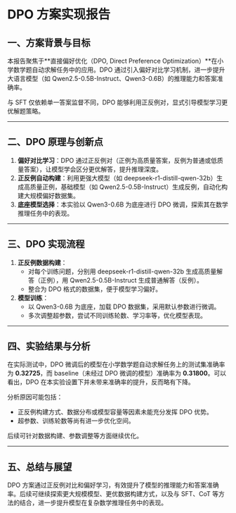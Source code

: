 
# DPO 方案实现报告

## 一、方案背景与目标

本报告聚焦于**直接偏好优化（DPO, Direct Preference Optimization）**在小学数学题自动求解任务中的应用。DPO 通过引入偏好对比学习机制，进一步提升大语言模型（如 Qwen2.5-0.5B-Instruct、Qwen3-0.6B）的推理能力和答案准确率。

与 SFT 仅依赖单一答案监督不同，DPO 能够利用正反例对，显式引导模型学习更优解题策略。

---

## 二、DPO 原理与创新点

1. **偏好对比学习**：DPO 通过正反例对（正例为高质量答案，反例为普通或低质量答案），让模型学会区分更优解答，提升推理深度。
2. **正反例自动构建**：利用更强大模型（如 deepseek-r1-distill-qwen-32b）生成高质量正例，基础模型（如 Qwen2.5-0.5B-Instruct）生成反例，自动化构建大规模偏好数据集。
3. **底座模型选择**：本实验以 Qwen3-0.6B 为底座进行 DPO 微调，探索其在数学推理任务中的表现。

---

## 三、DPO 实现流程

1. **正反例数据构建**：
   - 对每个训练问题，分别用 deepseek-r1-distill-qwen-32b 生成高质量解答（正例），用 Qwen2.5-0.5B-Instruct 生成普通解答（反例）。
   - 整合为 DPO 格式的数据集，便于模型学习偏好。
2. **模型训练**：
   - 以 Qwen3-0.6B 为底座，加载 DPO 数据集，采用默认参数进行微调。
   - 多次调整超参数，尝试不同训练轮数、学习率等，优化模型表现。

---

## 四、实验结果与分析

在实际测试中，DPO 微调后的模型在小学数学题自动求解任务上的测试集准确率为 **0.32725**，而 baseline（未经过 DPO 微调的模型）准确率为 **0.31800**。可以看出，DPO 在本实验设置下并未带来准确率的提升，反而略有下降。

分析原因可能包括：
- 正反例构建方式、数据分布或模型容量等因素未能充分发挥 DPO 优势。
- 超参数、训练轮数等尚有进一步优化空间。

后续可针对数据构建、参数调整等方面继续优化。

---

## 五、总结与展望

DPO 方案通过正反例对比和偏好学习，有效提升了模型的推理能力和答案准确率。后续可继续探索更大规模模型、更优数据构建方式，以及与 SFT、CoT 等方法的结合，进一步提升模型在复杂数学推理任务中的表现。